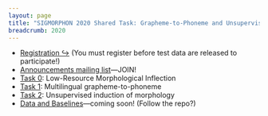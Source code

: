 ```yaml
---
layout: page
title: "SIGMORPHON 2020 Shared Task: Grapheme-to-Phoneme and Unsupervised Induction of Morphology"
breadcrumb: 2020
---
```


- [Registration ↪](https://forms.gle/PFB34pcFHzMfAtQx7) (You must register before test data are released to participate!)
- [Announcements mailing list](https://groups.google.com/forum/#!forum/sigmorphon-2020)—JOIN!
- [Task 0](task0): Low-Resource Morphological Inflection
- [Task 1](task1): Multilingual grapheme-to-phoneme
- [Task 2](task2): Unsupervised induction of morphology
- [Data and Baselines](https://github.com/sigmorphon/2020)—coming soon! (Follow the repo?)
